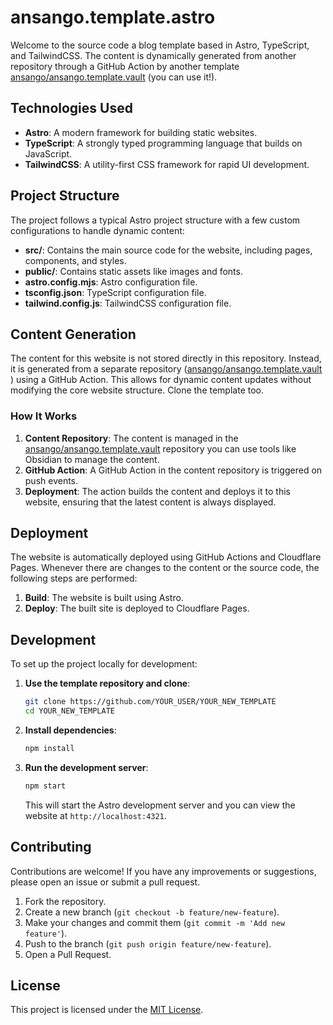 # ansango.template.astro

Welcome to the source code a blog template based in Astro, TypeScript, and TailwindCSS. The content is dynamically generated from another repository through a GitHub Action by another template [ansango/ansango.template.vault](https://github.com/ansango/ansango.template.vault) (you can use it!).

## Technologies Used

- **Astro**: A modern framework for building static websites.
- **TypeScript**: A strongly typed programming language that builds on JavaScript.
- **TailwindCSS**: A utility-first CSS framework for rapid UI development.

## Project Structure

The project follows a typical Astro project structure with a few custom configurations to handle dynamic content:

- **src/**: Contains the main source code for the website, including pages, components, and styles.
- **public/**: Contains static assets like images and fonts.
- **astro.config.mjs**: Astro configuration file.
- **tsconfig.json**: TypeScript configuration file.
- **tailwind.config.js**: TailwindCSS configuration file.

## Content Generation

The content for this website is not stored directly in this repository. Instead, it is generated from a separate repository ([ansango/ansango.template.vault](https://github.com/ansango/ansango.template.vault) ) using a GitHub Action. This allows for dynamic content updates without modifying the core website structure. Clone the template too.

### How It Works

1. **Content Repository**: The content is managed in the [ansango/ansango.template.vault](https://github.com/ansango/ansango.template.vault) repository you can use tools like Obsidian to manage the content.
2. **GitHub Action**: A GitHub Action in the content repository is triggered on push events.
3. **Deployment**: The action builds the content and deploys it to this website, ensuring that the latest content is always displayed.

## Deployment

The website is automatically deployed using GitHub Actions and Cloudflare Pages. Whenever there are changes to the content or the source code, the following steps are performed:

1. **Build**: The website is built using Astro.
2. **Deploy**: The built site is deployed to Cloudflare Pages.

## Development

To set up the project locally for development:

1. **Use the template repository and clone**:
   ```sh
   git clone https://github.com/YOUR_USER/YOUR_NEW_TEMPLATE
   cd YOUR_NEW_TEMPLATE
   ```

2. **Install dependencies**:
   ```sh
   npm install
   ```

3. **Run the development server**:
   ```sh
   npm start
   ```

   This will start the Astro development server and you can view the website at `http://localhost:4321`.

## Contributing

Contributions are welcome! If you have any improvements or suggestions, please open an issue or submit a pull request.

1. Fork the repository.
2. Create a new branch (`git checkout -b feature/new-feature`).
3. Make your changes and commit them (`git commit -m 'Add new feature'`).
4. Push to the branch (`git push origin feature/new-feature`).
5. Open a Pull Request.

## License

This project is licensed under the [MIT License](LICENSE).
